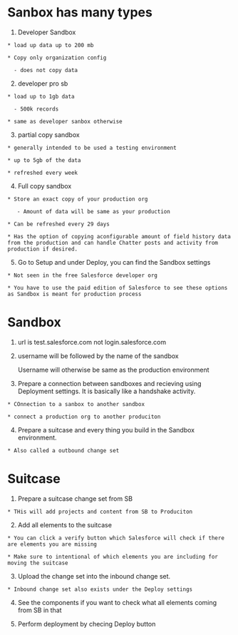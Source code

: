 # Sanbox has many types

  1. Developer Sandbox 

    * load up data up to 200 mb

    * Copy only organization config

      - does not copy data

  2. developer pro sb

    * load up to 1gb data 

      - 500k records 

    * same as developer sanbox otherwise

  3. partial copy sandbox

    * generally intended to be used a testing environment 

    * up to 5gb of the data 

    * refreshed every week

  4. Full copy sandbox 

    * Store an exact copy of your production org 

       - Amount of data will be same as your production 

    * Can be refreshed every 29 days 

    * Has the option of copying aconfigurable amount of field history data from the production and can handle Chatter posts and activity from production if desired. 

  5. Go to Setup and under Deploy, you can find the Sandbox settings 

    * Not seen in the free Salesforce developer org 

    * You have to use the paid edition of Salesforce to see these options as Sandbox is meant for production process

# Sandbox

  1. url is test.salesforce.com not login.salesforce.com

  2. username will be followed by the name of the sandbox 

     Username will otherwise be same as the production environment

  3. Prepare a connection between sandboxes and recieving using Deployment settings. It is basically like a handshake activity.

    * COnnection to a sanbox to another sandbox 

    * connect a production org to another produciton 

  4. Prepare a suitcase and every thing you build in the Sandbox environment. 

    * Also called a outbound change set 

# Suitcase 

  1. Prepare a suitcase change set from SB

    * THis will add projects and content from SB to Produciton

  2. Add all elements to the suitcase 

    * You can click a verify button which Salesforce will check if there are elements you are missing

    * Make sure to intentional of which elements you are including for moving the suitcase 

  3. Upload the change set into the inbound change set. 

    * Inbound change set also exists under the Deploy settings 

  4. See the components if you want to check what all elements coming from SB in that 

  5. Perform deployment by checing Deploy button